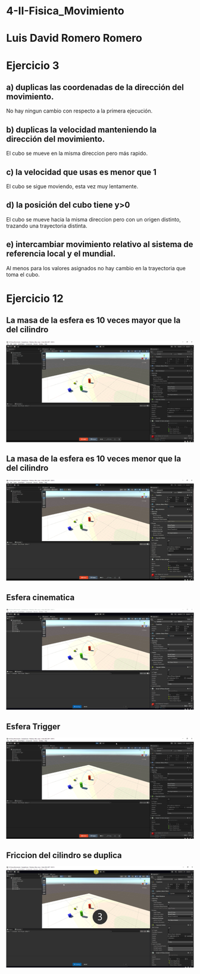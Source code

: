 # 4-II-Fisica_Movimiento
# Luis David Romero Romero

# Ejercicio 3
## a) duplicas las coordenadas de la dirección del movimiento.
No hay ningun cambio con respecto a la primera ejecución.
## b) duplicas la velocidad manteniendo la dirección del movimiento.
El cubo se mueve en la misma direccion pero más rapido.
## c) la velocidad que usas es menor que 1
El cubo se sigue moviendo, esta vez muy lentamente.
## d) la posición del cubo tiene y>0
El cubo se mueve hacia la misma direccion pero con un origen distinto, trazando una trayectoria distinta.
## e) intercambiar movimiento relativo al sistema de referencia local y el mundial.
Al menos para los valores asignados no hay cambio en la trayectoria que toma el cubo.

# Ejercicio 12
## La masa de la esfera es 10 veces mayor que la del cilindro
![esferamas.gif](https://github.com/LDRR99100/4-II-Fisica_Movimiento/blob/2d789c0d0433885ef4cd74286b5cc2c2de41b5ea/Gifs/esferamas.gif)
## La masa de la esfera es 10 veces menor que la del cilindro
![cilindromas.gif](https://github.com/LDRR99100/4-II-Fisica_Movimiento/blob/2d789c0d0433885ef4cd74286b5cc2c2de41b5ea/Gifs/cilindromas.gif)
## Esfera cinematica
![esferacinematica.gif](https://github.com/LDRR99100/4-II-Fisica_Movimiento/blob/2d789c0d0433885ef4cd74286b5cc2c2de41b5ea/Gifs/esferacinematica.gif)
## Esfera Trigger
![esferatrigger.gif](https://github.com/LDRR99100/4-II-Fisica_Movimiento/blob/2d789c0d0433885ef4cd74286b5cc2c2de41b5ea/Gifs/esferatrigger.gif)
## Friccion del cilindro se duplica 
![cilindrodoblefriccion.gif](https://github.com/LDRR99100/4-II-Fisica_Movimiento/blob/2d789c0d0433885ef4cd74286b5cc2c2de41b5ea/Gifs/cilindrodoblefriccion.gif)
